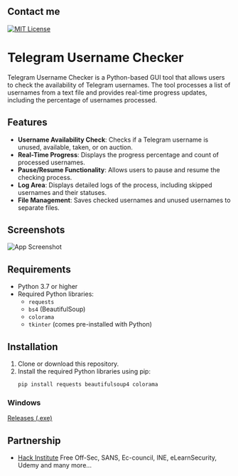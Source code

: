 
## Contact me

[![MIT License](https://img.shields.io/badge/Telegram-2CA5E0?style=for-the-badge&logo=telegram&logoColor=white)](https://t.me/malwaredot)

# Telegram Username Checker

Telegram Username Checker is a Python-based GUI tool that allows users to check the availability of Telegram usernames. The tool processes a list of usernames from a text file and provides real-time progress updates, including the percentage of usernames processed.

## Features

- **Username Availability Check**: Checks if a Telegram username is unused, available, taken, or on auction.
- **Real-Time Progress**: Displays the progress percentage and count of processed usernames.
- **Pause/Resume Functionality**: Allows users to pause and resume the checking process.
- **Log Area**: Displays detailed logs of the process, including skipped usernames and their statuses.
- **File Management**: Saves checked usernames and unused usernames to separate files.

## Screenshots

![App Screenshot](https://i.imgur.com/oJXop8t.gif)

## Requirements

- Python 3.7 or higher
- Required Python libraries:
  - `requests`
  - `bs4` (BeautifulSoup)
  - `colorama`
  - `tkinter` (comes pre-installed with Python)

## Installation

1. Clone or download this repository.
2. Install the required Python libraries using pip:
   ```bash
   pip install requests beautifulsoup4 colorama
### Windows

   [Releases (.exe)](https://github.com/MalwareDot/TeleUser/releases/tag/Windows)
## Partnership

- [Hack Institute](https://t.me/hack_institute_chat)
Free Off-Sec, SANS, Ec-council, INE, eLearnSecurity, Udemy and many more...

